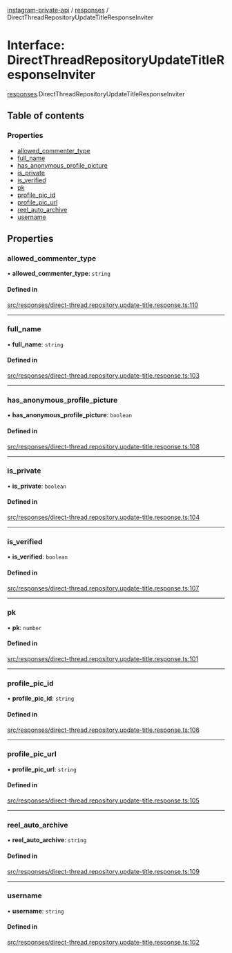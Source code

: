 [instagram-private-api](../../README.md) / [responses](../../modules/responses.md) / DirectThreadRepositoryUpdateTitleResponseInviter

# Interface: DirectThreadRepositoryUpdateTitleResponseInviter

[responses](../../modules/responses.md).DirectThreadRepositoryUpdateTitleResponseInviter

## Table of contents

### Properties

- [allowed\_commenter\_type](DirectThreadRepositoryUpdateTitleResponseInviter.md#allowed_commenter_type)
- [full\_name](DirectThreadRepositoryUpdateTitleResponseInviter.md#full_name)
- [has\_anonymous\_profile\_picture](DirectThreadRepositoryUpdateTitleResponseInviter.md#has_anonymous_profile_picture)
- [is\_private](DirectThreadRepositoryUpdateTitleResponseInviter.md#is_private)
- [is\_verified](DirectThreadRepositoryUpdateTitleResponseInviter.md#is_verified)
- [pk](DirectThreadRepositoryUpdateTitleResponseInviter.md#pk)
- [profile\_pic\_id](DirectThreadRepositoryUpdateTitleResponseInviter.md#profile_pic_id)
- [profile\_pic\_url](DirectThreadRepositoryUpdateTitleResponseInviter.md#profile_pic_url)
- [reel\_auto\_archive](DirectThreadRepositoryUpdateTitleResponseInviter.md#reel_auto_archive)
- [username](DirectThreadRepositoryUpdateTitleResponseInviter.md#username)

## Properties

### allowed\_commenter\_type

• **allowed\_commenter\_type**: `string`

#### Defined in

[src/responses/direct-thread.repository.update-title.response.ts:110](https://github.com/Nerixyz/instagram-private-api/blob/b3351b9/src/responses/direct-thread.repository.update-title.response.ts#L110)

___

### full\_name

• **full\_name**: `string`

#### Defined in

[src/responses/direct-thread.repository.update-title.response.ts:103](https://github.com/Nerixyz/instagram-private-api/blob/b3351b9/src/responses/direct-thread.repository.update-title.response.ts#L103)

___

### has\_anonymous\_profile\_picture

• **has\_anonymous\_profile\_picture**: `boolean`

#### Defined in

[src/responses/direct-thread.repository.update-title.response.ts:108](https://github.com/Nerixyz/instagram-private-api/blob/b3351b9/src/responses/direct-thread.repository.update-title.response.ts#L108)

___

### is\_private

• **is\_private**: `boolean`

#### Defined in

[src/responses/direct-thread.repository.update-title.response.ts:104](https://github.com/Nerixyz/instagram-private-api/blob/b3351b9/src/responses/direct-thread.repository.update-title.response.ts#L104)

___

### is\_verified

• **is\_verified**: `boolean`

#### Defined in

[src/responses/direct-thread.repository.update-title.response.ts:107](https://github.com/Nerixyz/instagram-private-api/blob/b3351b9/src/responses/direct-thread.repository.update-title.response.ts#L107)

___

### pk

• **pk**: `number`

#### Defined in

[src/responses/direct-thread.repository.update-title.response.ts:101](https://github.com/Nerixyz/instagram-private-api/blob/b3351b9/src/responses/direct-thread.repository.update-title.response.ts#L101)

___

### profile\_pic\_id

• **profile\_pic\_id**: `string`

#### Defined in

[src/responses/direct-thread.repository.update-title.response.ts:106](https://github.com/Nerixyz/instagram-private-api/blob/b3351b9/src/responses/direct-thread.repository.update-title.response.ts#L106)

___

### profile\_pic\_url

• **profile\_pic\_url**: `string`

#### Defined in

[src/responses/direct-thread.repository.update-title.response.ts:105](https://github.com/Nerixyz/instagram-private-api/blob/b3351b9/src/responses/direct-thread.repository.update-title.response.ts#L105)

___

### reel\_auto\_archive

• **reel\_auto\_archive**: `string`

#### Defined in

[src/responses/direct-thread.repository.update-title.response.ts:109](https://github.com/Nerixyz/instagram-private-api/blob/b3351b9/src/responses/direct-thread.repository.update-title.response.ts#L109)

___

### username

• **username**: `string`

#### Defined in

[src/responses/direct-thread.repository.update-title.response.ts:102](https://github.com/Nerixyz/instagram-private-api/blob/b3351b9/src/responses/direct-thread.repository.update-title.response.ts#L102)
